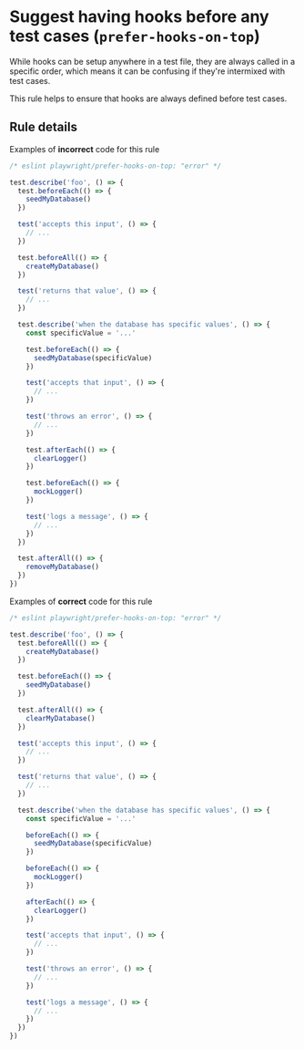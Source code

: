 # Suggest having hooks before any test cases (`prefer-hooks-on-top`)

While hooks can be setup anywhere in a test file, they are always called in a
specific order, which means it can be confusing if they're intermixed with test
cases.

This rule helps to ensure that hooks are always defined before test cases.

## Rule details

Examples of **incorrect** code for this rule

```js
/* eslint playwright/prefer-hooks-on-top: "error" */

test.describe('foo', () => {
  test.beforeEach(() => {
    seedMyDatabase()
  })

  test('accepts this input', () => {
    // ...
  })

  test.beforeAll(() => {
    createMyDatabase()
  })

  test('returns that value', () => {
    // ...
  })

  test.describe('when the database has specific values', () => {
    const specificValue = '...'

    test.beforeEach(() => {
      seedMyDatabase(specificValue)
    })

    test('accepts that input', () => {
      // ...
    })

    test('throws an error', () => {
      // ...
    })

    test.afterEach(() => {
      clearLogger()
    })

    test.beforeEach(() => {
      mockLogger()
    })

    test('logs a message', () => {
      // ...
    })
  })

  test.afterAll(() => {
    removeMyDatabase()
  })
})
```

Examples of **correct** code for this rule

```js
/* eslint playwright/prefer-hooks-on-top: "error" */

test.describe('foo', () => {
  test.beforeAll(() => {
    createMyDatabase()
  })

  test.beforeEach(() => {
    seedMyDatabase()
  })

  test.afterAll(() => {
    clearMyDatabase()
  })

  test('accepts this input', () => {
    // ...
  })

  test('returns that value', () => {
    // ...
  })

  test.describe('when the database has specific values', () => {
    const specificValue = '...'

    beforeEach(() => {
      seedMyDatabase(specificValue)
    })

    beforeEach(() => {
      mockLogger()
    })

    afterEach(() => {
      clearLogger()
    })

    test('accepts that input', () => {
      // ...
    })

    test('throws an error', () => {
      // ...
    })

    test('logs a message', () => {
      // ...
    })
  })
})
```
